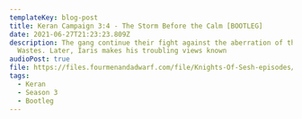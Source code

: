 ```yaml
---
templateKey: blog-post
title: Keran Campaign 3:4 - The Storm Before the Calm [BOOTLEG]
date: 2021-06-27T21:23:23.809Z
description: The gang continue their fight against the aberration of the Shadow
  Wastes. Later, Iaris makes his troubling views known
audioPost: true
file: https://files.fourmenandadwarf.com/file/Knights-Of-Sesh-episodes/Season_3/Keran-40-BOOTLEG.mp3
tags:
  - Keran
  - Season 3
  - Bootleg
---
```

